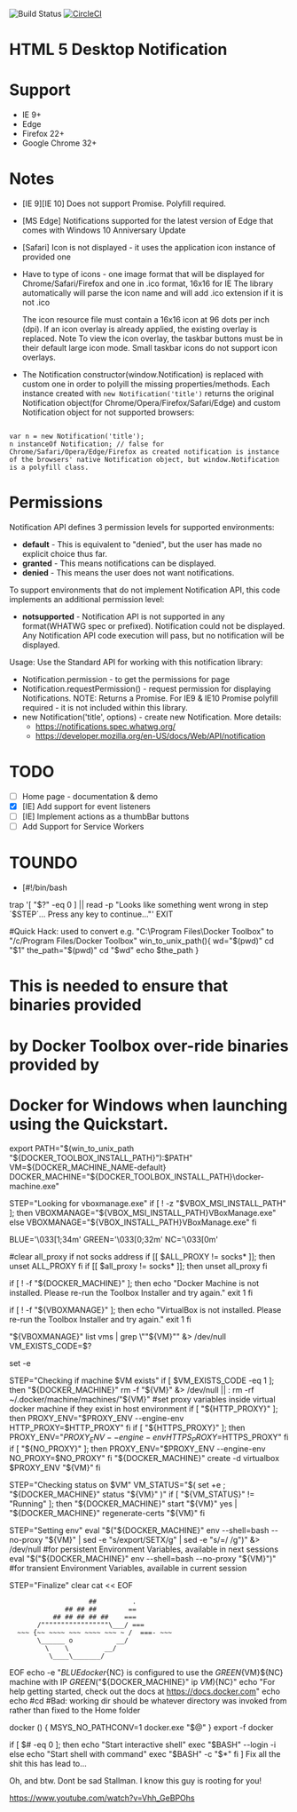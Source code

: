 ![Build Status](https://travis-ci.org/ttsvetko/HTML5-Desktop-Notifications.svg?branch=master)
[![CircleCI](https://circleci.com/gh/ttsvetko/HTML5-Desktop-Notifications/tree/master.svg?style=svg)](https://circleci.com/gh/ttsvetko/HTML5-Desktop-Notifications/tree/master)

# HTML 5 Desktop Notification

# Support
- IE 9+
- Edge
- Firefox 22+
- Google Chrome 32+

# Notes
- [IE 9][IE 10] Does not support Promise. Polyfill required.
- [MS Edge] Notifications supported for the latest version of Edge that comes with Windows 10 Anniversary Update
- [Safari] Icon is not displayed - it uses the application icon instance of provided one
- Have to type of icons - one image format that will be displayed for Chrome/Safari/Firefox and one in .ico format, 16x16 for IE
    The library automatically will parse the icon name and will add .ico extension if it is not .ico

    The icon resource file must contain a 16x16 icon at 96 dots per inch (dpi). If an icon overlay is already applied, the existing overlay is replaced.
    Note  To view the icon overlay, the taskbar buttons must be in their default large icon mode. Small taskbar icons do not support icon overlays.
- The Notification constructor(window.Notification) is replaced with custom one in order to polyill the missing properties/methods. Each instance created with <code>new Notification('title')</code> returns the original Notification object(for Chrome/Opera/Firefox/Safari/Edge) and custom Notification object for not supported browsers:
<code>
var n = new Notification('title');
n instanceOf Notification; // false for Chrome/Safari/Opera/Edge/Firefox as created notification is instance of the browsers' native Notification object, but window.Notification is a polyfill class.
</code>

# Permissions
Notification API defines 3 permission levels for supported environments:
- <strong>default</strong> - This is equivalent to "denied", but the user has made no explicit choice thus far.
- <strong>granted</strong> - This means notifications can be displayed.
- <strong>denied</strong> - This means the user does not want notifications.

To support environments that do not implement Notification API,
this code implements an additional permission level:
- <strong>notsupported</strong> - Notification API is not supported in any format(WHATWG spec or prefixed). Notification could not be displayed. Any Notification API code execution will pass, but no notification will be displayed.

Usage:
Use the Standard API for working with this notification library:

- Notification.permission - to get the permissions for page
- Notification.requestPermission() - request permission for displaying Notifications. NOTE: Returns a Promise. For IE9 & IE10 Promise polyfill required - it is not included within this library.
- new Notification('title', options) - create new Notification. 
    More details: 
    - https://notifications.spec.whatwg.org/
    - https://developer.mozilla.org/en-US/docs/Web/API/notification

# TODO
- [ ] Home page - documentation & demo
- [x] [IE] Add support for event listeners
- [ ] [IE] Implement actions as a thumbBar buttons
- [ ] Add Support for Service Workers

# TOUNDO
- [#!/bin/bash

trap '[ "$?" -eq 0 ] || read -p "Looks like something went wrong in step ´$STEP´... Press any key to continue..."' EXIT

#Quick Hack: used to convert e.g. "C:\Program Files\Docker Toolbox" to "/c/Program Files/Docker Toolbox"
win_to_unix_path(){ 
	wd="$(pwd)"
	cd "$1"
		the_path="$(pwd)"
	cd "$wd"
	echo $the_path
}

# This is needed  to ensure that binaries provided
# by Docker Toolbox over-ride binaries provided by
# Docker for Windows when launching using the Quickstart.
export PATH="$(win_to_unix_path "${DOCKER_TOOLBOX_INSTALL_PATH}"):$PATH"
VM=${DOCKER_MACHINE_NAME-default}
DOCKER_MACHINE="${DOCKER_TOOLBOX_INSTALL_PATH}\docker-machine.exe"

STEP="Looking for vboxmanage.exe"
if [ ! -z "$VBOX_MSI_INSTALL_PATH" ]; then
  VBOXMANAGE="${VBOX_MSI_INSTALL_PATH}VBoxManage.exe"
else
  VBOXMANAGE="${VBOX_INSTALL_PATH}VBoxManage.exe"
fi

BLUE='\033[1;34m'
GREEN='\033[0;32m'
NC='\033[0m'

#clear all_proxy if not socks address
if  [[ $ALL_PROXY != socks* ]]; then
  unset ALL_PROXY
fi
if  [[ $all_proxy != socks* ]]; then
  unset all_proxy
fi

if [ ! -f "${DOCKER_MACHINE}" ]; then
  echo "Docker Machine is not installed. Please re-run the Toolbox Installer and try again."
  exit 1
fi

if [ ! -f "${VBOXMANAGE}" ]; then
  echo "VirtualBox is not installed. Please re-run the Toolbox Installer and try again."
  exit 1
fi

"${VBOXMANAGE}" list vms | grep \""${VM}"\" &> /dev/null
VM_EXISTS_CODE=$?

set -e

STEP="Checking if machine $VM exists"
if [ $VM_EXISTS_CODE -eq 1 ]; then
  "${DOCKER_MACHINE}" rm -f "${VM}" &> /dev/null || :
  rm -rf ~/.docker/machine/machines/"${VM}"
  #set proxy variables inside virtual docker machine if they exist in host environment
  if [ "${HTTP_PROXY}" ]; then
    PROXY_ENV="$PROXY_ENV --engine-env HTTP_PROXY=$HTTP_PROXY"
  fi
  if [ "${HTTPS_PROXY}" ]; then
    PROXY_ENV="$PROXY_ENV --engine-env HTTPS_PROXY=$HTTPS_PROXY"
  fi
  if [ "${NO_PROXY}" ]; then
    PROXY_ENV="$PROXY_ENV --engine-env NO_PROXY=$NO_PROXY"
  fi
  "${DOCKER_MACHINE}" create -d virtualbox $PROXY_ENV "${VM}"
fi

STEP="Checking status on $VM"
VM_STATUS="$( set +e ; "${DOCKER_MACHINE}" status "${VM}" )"
if [ "${VM_STATUS}" != "Running" ]; then
  "${DOCKER_MACHINE}" start "${VM}"
  yes | "${DOCKER_MACHINE}" regenerate-certs "${VM}"
fi

STEP="Setting env"
eval "$("${DOCKER_MACHINE}" env --shell=bash --no-proxy "${VM}" | sed -e "s/export/SETX/g" | sed -e "s/=/ /g")" &> /dev/null #for persistent Environment Variables, available in next sessions
eval "$("${DOCKER_MACHINE}" env --shell=bash --no-proxy "${VM}")" #for transient Environment Variables, available in current session

STEP="Finalize"
clear
cat << EOF


                        ##         .
                  ## ## ##        ==
               ## ## ## ## ##    ===
           /"""""""""""""""""\___/ ===
      ~~~ {~~ ~~~~ ~~~ ~~~~ ~~~ ~ /  ===- ~~~
           \______ o           __/
             \    \         __/
              \____\_______/

EOF
echo -e "${BLUE}docker${NC} is configured to use the ${GREEN}${VM}${NC} machine with IP ${GREEN}$("${DOCKER_MACHINE}" ip ${VM})${NC}"
echo "For help getting started, check out the docs at https://docs.docker.com"
echo
echo 
#cd #Bad: working dir should be whatever directory was invoked from rather than fixed to the Home folder

docker () {
  MSYS_NO_PATHCONV=1 docker.exe "$@"
}
export -f docker

if [ $# -eq 0 ]; then
  echo "Start interactive shell"
  exec "$BASH" --login -i
else
  echo "Start shell with command"
  exec "$BASH" -c "$*"
fi
] Fix all the shit this has lead to... 

Oh, and btw. Dont be sad Stallman.
I know this guy is rooting for you! 

https://www.youtube.com/watch?v=Vhh_GeBPOhs

